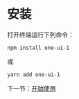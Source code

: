 # 安装

打开终端运行下列命令：

```
npm install one-ui-1
```

或

```
yarn add one-ui-1
```

下一节：[开始使用](#/doc/get-started)